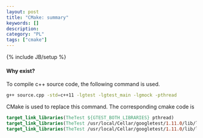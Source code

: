 ```yaml
--- 
layout: post 
title: "CMake: summary" 
keywords: [] 
description: 
category: "PL"
tags: ["cmake"] 
--- 
```

{% include JB/setup %}

#### Why exist?
To  compile c++ source code, the following command is used.

```bash
g++ source.cpp -std=c++11 -lgtest -lgtest_main -lgmock -pthread
```

CMake is used to replace this command. The corresponding cmake code is

```cmake
target_link_libraries(TheTest ${GTEST_BOTH_LIBRARIES} pthread)
target_link_libraries(TheTest /usr/local/Cellar/googletest/1.11.0/lib/libgmock.a)
target_link_libraries(TheTest /usr/local/Cellar/googletest/1.11.0/lib/libgmock_main.a)
```




